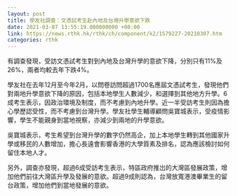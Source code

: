 ```yaml
---
layout: post
title: 學友社調查：文憑試考生赴內地及台灣升學意欲下跌
date: 2021-03-07 13:55:19.000000000 +08:00
link: https://news.rthk.hk/rthk/ch/component/k2/1579227-20210307.htm
categories: rthk
---
```


有調查發現，受訪文憑試考生對到內地及台灣升學的意欲下降，分別只有11%及26%，兩者均較去年下跌4%。

學友社在去年12月至今年2月，以問卷訪問超過1700名應屆文憑試考生，發現他們對兩地升學意欲下降的原因，包括本地學生人數減少，和選擇到其他地方升學。6成考生表示，因政治環境及制度，而不考慮到內地升學。近一半受訪考生則因為擔心學歷認受性，而不考慮到台灣升學。學友社學生輔導顧問吳寶城表示，受疫情影響，學生不能親身到當地視察，亦減少到兩地的升學意欲。

吳寶城表示，考生希望到台灣升學的數字仍然高企，加上本地學生轉到其他國家升學或移民的人數增加，擔心長遠會影響香港的大學質素及排名，認為應該檢討如何留住本地人才。

另外，調查亦發現，超過6成受訪考生表示，特區政府推岀的大灣區發展政策，增加他們前往大灣區升學及發展的意欲。超過9成則認為，台灣放寬港澳畢業生的留台政策，增加他們到當地發展的意欲。
